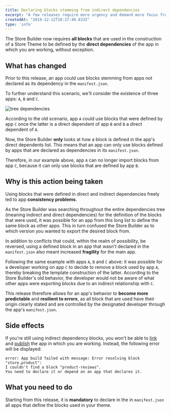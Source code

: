 ```yaml
---
title: Declaring blocks stemming from indirect dependencies
excerpt: "A few releases require more urgency and demand more focus from our users, as we'll see today. Have a look good long look at the following breaking change regarding blocks stemming from indirect dependencies to avoid future headaches!"
createdAt: "2019-12-12T18:27:49.833Z"
type: 'info'
---
```

The Store Builder now requires **all blocks** that are used in the construction of a Store Theme to be defined by the **direct dependencies** of the app in which you are working, without exception. 

## What has changed

Prior to this release, an app could use blocks stemming from apps not declared as its dependency in the `manifest.json`.  

To further understand this scenario, we'll consider the existence of three apps: `A`, `B` and `C`. 

![tree dependencies](https://user-images.githubusercontent.com/52087100/70732501-4cd0d900-1ce7-11ea-9e8e-f70415b91921.png)

According to the old scenario, app `A` could use blocks that were defined by app `C` once the latter is a direct dependent of app `B` and `B` a direct dependent of `A`.  

Now, the Store Builder **only** looks at how a block is defined in the app's direct dependents list. This means that an app can only use blocks defined by apps that are declared as dependencies in its `manifest.json`. 

Therefore, in our example above, app `A` can no longer import blocks from app `C`, because it can only use blocks that are defined by app `B`. 

## Why is this action being taken

Using blocks that were defined in direct and indirect dependencies freely led to app **consistency problems**.

As the Store Builder was searching throughout the entire dependencies tree (meaning indirect and direct dependencies) for the definition of the blocks that were used, it was possible for an app from this long list to define the same block as other apps. This in turn confused the Store Builder as to which version you wanted to export the desired block from.  

In addition to conflicts that could, within the realm of possibility, be reversed, using a defined block in an app that wasn't declared in the `manifest.json` also meant increased **fragility** for the main app.

Following the same example with apps `A`, `B` and `C` above: it was possible for a developer working on app `C` to decide to remove a block used by app `A`, thereby breaking the template construction of the latter. According to the Store Builder's old behavior, the developer would not be aware of what other apps were exporting blocks due to an indirect relationship with `C`.

This release therefore allows for an app's behavior to **become more predictable** and **resilient to errors**, as all block that are used have their origin clearly stated and are controlled by the designated developer through the app's `manifest.json`.

## Side effects

If you're still using indirect dependency blocks, you won't be able to [link](https://developers.vtex.com/docs/guides/vtex-io-documentation-linking-an-app) and [publish](https://developers.vtex.com/docs/guides/vtex-io-documentation-publishing-an-app) the app in which you are working. Instead, the following error will be displayed:

```
error: App build failed with message: Error resolving block "store.product":
I couldn't find a block "product-reviews". 
You need to declare it or depend on an app that declares it.
```

## What you need to do 

Starting from this release, it is **mandatory** to declare in the in `manifest.json` all apps that define the blocks used in your theme.
